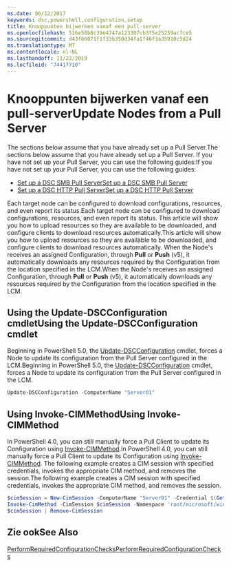 ```yaml
---
ms.date: 06/12/2017
keywords: dsc,powershell,configuration,setup
title: Knooppunten bijwerken vanaf een pull-server
ms.openlocfilehash: 516e50b0c39e4747a123307cb3f5e25259ac7ce5
ms.sourcegitcommit: d43f66071f1f33b350d34fa1f46f3a35910c5d24
ms.translationtype: MT
ms.contentlocale: nl-NL
ms.lasthandoff: 11/23/2019
ms.locfileid: "74417710"
---
```

# <a name="update-nodes-from-a-pull-server"></a><span data-ttu-id="61932-103">Knooppunten bijwerken vanaf een pull-server</span><span class="sxs-lookup"><span data-stu-id="61932-103">Update Nodes from a Pull Server</span></span>

<span data-ttu-id="61932-104">The sections below assume that you have already set up a Pull Server.</span><span class="sxs-lookup"><span data-stu-id="61932-104">The sections below assume that you have already set up a Pull Server.</span></span> <span data-ttu-id="61932-105">If you have not set up your Pull Server, you can use the following guides:</span><span class="sxs-lookup"><span data-stu-id="61932-105">If you have not set up your Pull Server, you can use the following guides:</span></span>

- [<span data-ttu-id="61932-106">Set up a DSC SMB Pull Server</span><span class="sxs-lookup"><span data-stu-id="61932-106">Set up a DSC SMB Pull Server</span></span>](pullServerSmb.md)
- [<span data-ttu-id="61932-107">Set up a DSC HTTP Pull Server</span><span class="sxs-lookup"><span data-stu-id="61932-107">Set up a DSC HTTP Pull Server</span></span>](pullServer.md)

<span data-ttu-id="61932-108">Each target node can be configured to download configurations, resources, and even report its status.</span><span class="sxs-lookup"><span data-stu-id="61932-108">Each target node can be configured to download configurations, resources, and even report its status.</span></span> <span data-ttu-id="61932-109">This article will show you how to upload resources so they are available to be downloaded, and configure clients to download resources automatically.</span><span class="sxs-lookup"><span data-stu-id="61932-109">This article will show you how to upload resources so they are available to be downloaded, and configure clients to download resources automatically.</span></span> <span data-ttu-id="61932-110">When the Node's receives an assigned Configuration, through **Pull** or **Push** (v5), it automatically downloads any resources required by the Configuration from the location specified in the LCM.</span><span class="sxs-lookup"><span data-stu-id="61932-110">When the Node's receives an assigned Configuration, through **Pull** or **Push** (v5), it automatically downloads any resources required by the Configuration from the location specified in the LCM.</span></span>

## <a name="using-the-update-dscconfiguration-cmdlet"></a><span data-ttu-id="61932-111">Using the Update-DSCConfiguration cmdlet</span><span class="sxs-lookup"><span data-stu-id="61932-111">Using the Update-DSCConfiguration cmdlet</span></span>

<span data-ttu-id="61932-112">Beginning in PowerShell 5.0, the [Update-DSCConfiguration](/powershell/module/psdesiredstateconfiguration/update-dscconfiguration) cmdlet, forces a Node to update its configuration from the Pull Server configured in the LCM.</span><span class="sxs-lookup"><span data-stu-id="61932-112">Beginning in PowerShell 5.0, the [Update-DSCConfiguration](/powershell/module/psdesiredstateconfiguration/update-dscconfiguration) cmdlet, forces a Node to update its configuration from the Pull Server configured in the LCM.</span></span>

```powershell
Update-DSCConfiguration -ComputerName "Server01"
```

## <a name="using-invoke-cimmethod"></a><span data-ttu-id="61932-113">Using Invoke-CIMMethod</span><span class="sxs-lookup"><span data-stu-id="61932-113">Using Invoke-CIMMethod</span></span>

<span data-ttu-id="61932-114">In PowerShell 4.0, you can still manually force a Pull Client to update its Configuration using [Invoke-CIMMethod](/powershell/module/cimcmdlets/invoke-cimmethod).</span><span class="sxs-lookup"><span data-stu-id="61932-114">In PowerShell 4.0, you can still manually force a Pull Client to update its Configuration using [Invoke-CIMMethod](/powershell/module/cimcmdlets/invoke-cimmethod).</span></span> <span data-ttu-id="61932-115">The following example creates a CIM session with specified credentials, invokes the appropriate CIM method, and removes the session.</span><span class="sxs-lookup"><span data-stu-id="61932-115">The following example creates a CIM session with specified credentials, invokes the appropriate CIM method, and removes the session.</span></span>

```powershell
$cimSession = New-CimSession -ComputerName "Server01" -Credential $(Get-Credential)
Invoke-CimMethod -CimSession $cimSession -Namespace 'root/microsoft/windows/desiredstateconfiguration' -Class 'MSFT_DscLocalConfigurationManager' -MethodName 'PerformRequiredConfigurationChecks' -Arguments @{ 'Flags' = [uint32]1 } -Verbose
$cimSession | Remove-CimSession
```

## <a name="see-also"></a><span data-ttu-id="61932-116">Zie ook</span><span class="sxs-lookup"><span data-stu-id="61932-116">See Also</span></span>

[<span data-ttu-id="61932-117">PerformRequiredConfigurationChecks</span><span class="sxs-lookup"><span data-stu-id="61932-117">PerformRequiredConfigurationChecks</span></span>](/powershell/scripting/dsc/msft-dsclocalconfigurationmanager-performrequiredconfigurationchecks)
